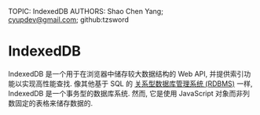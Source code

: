 TOPIC: IndexedDB
AUTHORS: Shao Chen Yang; cyupdev@gmail.com; github:tzsword

# IndexedDB

IndexedDB 是一个用于在浏览器中储存较大数据结构的 Web API, 并提供索引功能以实现高性能查找. 像其他基于 SQL 的 [关系型数据库管理系统 (RDBMS)](https://en.wikipedia.org/wiki/Relational_database_management_system)
一样, IndexedDB 是一个事务型的数据库系统. 然而, 它是使用 JavaScript 对象而非列数固定的表格来储存数据的.
